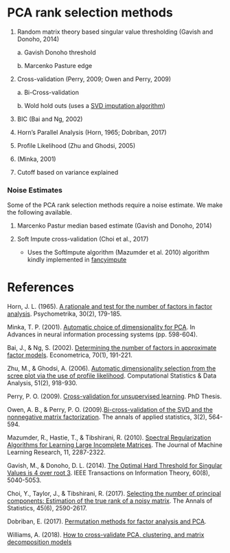 # PCA rank selection methods

1. Random matrix theory based singular value thresholding  (Gavish and Donoho, 2014)
	
	a. Gavish Donoho threshold
	
	b. Marcenko Pasture edge


2. Cross-validation (Perry, 2009; Owen and Perry, 2009)
	
	a. Bi-Cross-validation
	
	b. Wold hold outs (uses a [SVD imputation algorithm](https://gist.github.com/ahwillia/65d8f87fcd4bded3676d67b55c1a3954))
	
3. BIC (Bai and Ng, 2002)

4. Horn’s Parallel Analysis  (Horn, 1965; Dobriban, 2017)

5. Profile Likelihood (Zhu and Ghodsi, 2005)

6. (Minka, 2001)

8. Cutoff based on variance explained


### Noise Estimates

Some of the PCA rank selection methods require a noise estimate. We make the following available.

1. Marcenko Pastur median based estimate (Gavish and Donoho, 2014)

2. Soft Impute cross-validation (Choi et al., 2017)
	- Uses the SoftImpute algorithm (Mazumder et al. 2010) algorithm kindly implemented in [fancyimpute](https://github.com/iskandr/fancyimpute)




# References

Horn, J. L. (1965). [A rationale and test for the number of factors in factor analysis](https://link.springer.com/article/10.1007%252FBF02289447). Psychometrika, 30(2), 179-185.


Minka, T. P. (2001). [Automatic choice of dimensionality for PCA](https://papers.nips.cc/paper/1853-automatic-choice-of-dimensionality-for-pca.pdf). In Advances in neural information processing systems (pp. 598-604).


Bai, J., & Ng, S. (2002). [Determining the number of factors in approximate factor models](https://onlinelibrary.wiley.com/doi/pdf/10.1111/1468-0262.00273). Econometrica, 70(1), 191-221.


Zhu, M., & Ghodsi, A. (2006). [Automatic dimensionality selection from the scree plot via the use of profile likelihood](http://citeseerx.ist.psu.edu/viewdoc/download?doi=10.1.1.90.3768&rep=rep1&type=pdf). Computational Statistics & Data Analysis, 51(2), 918-930.


Perry, P. O. (2009). [Cross-validation for unsupervised learning](https://arxiv.org/pdf/0909.3052.pdf). PhD Thesis.


Owen, A. B., & Perry, P. O. (2009).[Bi-cross-validation of the SVD and the nonnegative matrix factorization](https://projecteuclid.org/euclid.aoas/1245676186).  The annals of applied statistics, 3(2), 564-594.


Mazumder, R., Hastie, T., & Tibshirani, R. (2010). [Spectral Regularization Algorithms for Learning Large Incomplete
Matrices](https://web.stanford.edu/~hastie/Papers/mazumder10a.pdf). The Journal of Machine Learning Research, 11, 2287-2322.


Gavish, M., & Donoho, D. L. (2014). [The Optimal Hard Threshold for Singular Values is 4 over root 3](https://arxiv.org/abs/1305.5870). IEEE Transactions on Information Theory, 60(8), 5040-5053.

Choi, Y., Taylor, J., & Tibshirani, R. (2017). [Selecting the number of principal components: Estimation of the true rank of a noisy matrix](https://projecteuclid.org/download/pdfview_1/euclid.aos/1513328584). The Annals of Statistics, 45(6), 2590-2617.

Dobriban, E. (2017). [Permutation methods for factor analysis and PCA](https://arxiv.org/pdf/1710.00479.pdf).


Williams, A. (2018). [How to cross-validate PCA, clustering, and matrix decomposition models](http://alexhwilliams.info/itsneuronalblog/2018/02/26/crossval/)